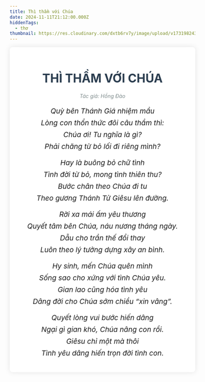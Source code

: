 ```yaml
---
title: Thì thầm với Chúa
date: 2024-11-11T21:12:00.000Z
hiddenTags:
  - thơ
thumbnail: https://res.cloudinary.com/dxtb6rv7y/image/upload/v1731982439/8T9A9369_kgngmd.jpg
---
```

 <div class="tong">

 <div class="container">
        <h1 class="title">THÌ THẦM VỚI CHÚA</h1>
        <div class="poem-author">Tác giả: Hồng Đào</div>
        <div class="poem">
            <!-- Khổ thơ 1 -->
            <div class="stanza">
                <p class="line">Quỳ bên Thánh Giá nhiệm mầu</p>
                <p class="line">Lòng con thổn thức đôi câu thầm thì:</p>
                <p class="line">Chúa ơi! Tu nghĩa là gì?</p>
                <p class="line">Phải chăng từ bỏ lối đi riêng mình?</p>
            </div>
            <!-- Khổ thơ 2 -->
            <div class="stanza">
                <p class="line">Hay là buông bỏ chữ tình</p>
                <p class="line">Tình đời từ bỏ, mong tình thiên thu?</p>
                <p class="line">Bước chân theo Chúa đi tu</p>
                <p class="line">Theo gương Thánh Tử Giêsu lên đường.</p>
            </div>
            <!-- Khổ thơ 3 -->
            <div class="stanza">
                <p class="line">Rời xa mái ấm yêu thương</p>
                <p class="line">Quyết tâm bên Chúa, náu nương tháng ngày.</p>
                <p class="line">Dẫu cho trần thế đổi thay</p>
                <p class="line">Luôn theo lý tưởng dựng xây an bình.</p>
            </div>
             <!-- Khổ thơ 4 -->
            <div class="stanza">
                <p class="line">Hy sinh, mến Chúa quên mình</p>
                <p class="line">Sống sao cho xứng với tình Chúa yêu.</p>
                <p class="line">Gian lao cũng hóa tình yêu</p>
                <p class="line">Dâng đời cho Chúa sớm chiều “xin vâng”.</p>
            </div>
              <!-- Khổ thơ 5 -->
            <div class="stanza">
                <p class="line">Quyết lòng vui bước hiến dâng</p>
                <p class="line">Ngại gì gian khó, Chúa nâng con rồi.</p>
                <p class="line">Giêsu chỉ một mà thôi</p>
                <p class="line">Tình yêu dâng hiến trọn đời tình con.</p>
            </div>


<style>
/* Reset một số thuộc tính mặc định của trình duyệt */
.tong {
    margin: 0;
    padding: 0;
    box-sizing: border-box;
}

/* Thiết lập nền và kiểu chữ chung */
.body {
    font-family: 'Arial', sans-serif;
    background-color: #f4f4f9;
    color: #333;
    line-height: 1.2;
    padding: 20px;
}

/* Container chính */
.container {
    max-width: 800px;
    margin: 0 auto;
    background-color: #fff;
    padding: 20px;
    border-radius: 8px;
    box-shadow: 0 0 15px rgba(0, 0, 0, 0.1);
}

/* Tiêu đề bài thơ */
.title {
    text-align: center;
    font-size: 2rem;
    font-weight: bold;
    margin-bottom: 20px;
    color: #2c3e50;
}

/* Định dạng cho từng khổ thơ */
.stanza {
    margin-bottom: 20px;
}

/* Định dạng cho từng dòng trong bài thơ */
.poem .line {
    font-size: 1.2rem;
    text-align: center;
    margin: 8px 0;
    font-style: italic;
}
.poem-author {
            text-align: center;
            font-style: italic;
            color: #7f8c8d;
            margin-bottom: 20px;
        }

/* Tạo hiệu ứng hover cho mỗi dòng thơ */
.poem .line:hover {
    color: #2980b9;
    cursor: pointer;
}
</style>
